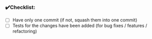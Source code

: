 ### :heavy_check_mark:Checklist:
- [ ] Have only one commit (if not, squash them into one commit)
- [ ] Tests for the changes have been added (for bug fixes / features / refactoring)
